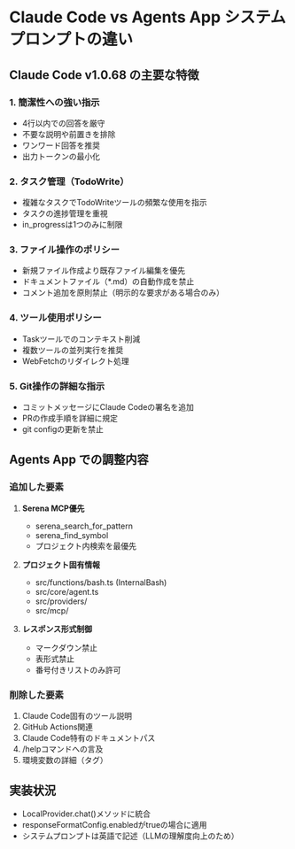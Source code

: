 # Claude Code vs Agents App システムプロンプトの違い

## Claude Code v1.0.68 の主要な特徴

### 1. 簡潔性への強い指示
- 4行以内での回答を厳守
- 不要な説明や前置きを排除
- ワンワード回答を推奨
- 出力トークンの最小化

### 2. タスク管理（TodoWrite）
- 複雑なタスクでTodoWriteツールの頻繁な使用を指示
- タスクの進捗管理を重視
- in_progressは1つのみに制限

### 3. ファイル操作のポリシー
- 新規ファイル作成より既存ファイル編集を優先
- ドキュメントファイル（*.md）の自動作成を禁止
- コメント追加を原則禁止（明示的な要求がある場合のみ）

### 4. ツール使用ポリシー
- Taskツールでのコンテキスト削減
- 複数ツールの並列実行を推奨
- WebFetchのリダイレクト処理

### 5. Git操作の詳細な指示
- コミットメッセージにClaude Codeの署名を追加
- PRの作成手順を詳細に規定
- git configの更新を禁止

## Agents App での調整内容

### 追加した要素
1. **Serena MCP優先**
   - serena_search_for_pattern
   - serena_find_symbol
   - プロジェクト内検索を最優先

2. **プロジェクト固有情報**
   - src/functions/bash.ts (InternalBash)
   - src/core/agent.ts
   - src/providers/
   - src/mcp/

3. **レスポンス形式制御**
   - マークダウン禁止
   - 表形式禁止
   - 番号付きリストのみ許可

### 削除した要素
1. Claude Code固有のツール説明
2. GitHub Actions関連
3. Claude Code特有のドキュメントパス
4. /helpコマンドへの言及
5. 環境変数の詳細（<env>タグ）

## 実装状況
- LocalProvider.chat()メソッドに統合
- responseFormatConfig.enabledがtrueの場合に適用
- システムプロンプトは英語で記述（LLMの理解度向上のため）